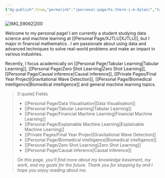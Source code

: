 ```yaml
---
{"dg-publish":true,"permalink":"/personal-page/hi-there-i-m-dylan/","tags":"gardenEntry"}
---
```


![IMG_59062|200](https://tuchuang-1303124258.cos.ap-shanghai.myqcloud.com/uPic/IMG_5906%202.JPG)

Welcome to my personal page! I am currently a student studying data science and machine learning at [[Personal Page/XJTLU\|XJTLU]], but I major in financial mathematics . I am passionate about using data and advanced techniques to solve real-world problems and make an impact in various industries. 

Recently, I focus academically on [[Personal Page/Tabular Learning\|Tabular Learning]], [[Personal Page/Zero Shot Learning\|Zero Shot Learning]], [[Personal Page/Causal inference\|Causal inference]], [[Private Pages/Final Year Project\|Gravitational Wave Detection]], [[Personal Page/Biomedical intelligence\|Biomedical intelligence]] and general machine learning topics. 

> [! quote]  Fields
> - [[Personal Page/Data Visualisation\|Data Visualisation]]
> - [[Personal Page/Tabular Learning\|Tabular Learning]]
> - [[Personal Page/Financial Machine Learning\|Financial Machine Learning]]
> - [[Personal Page/Explainable Machine Learning\|Explainable Machine Learning]]
> - [[Private Pages/Final Year Project\|Gravitational Wave Detection]]
> - [[Personal Page/Biomedical intelligence\|Biomedical intelligence]]
> - [[Personal Page/Zero Shot Learning\|Zero Shot Learning]]
> - [[Personal Page/Causal inference\|Causal inference]]


> *On this page, you'll find more about my knowledge basement, my work, and my goals for the future. Thank you for stopping by and I hope you enjoy reading about me.*

